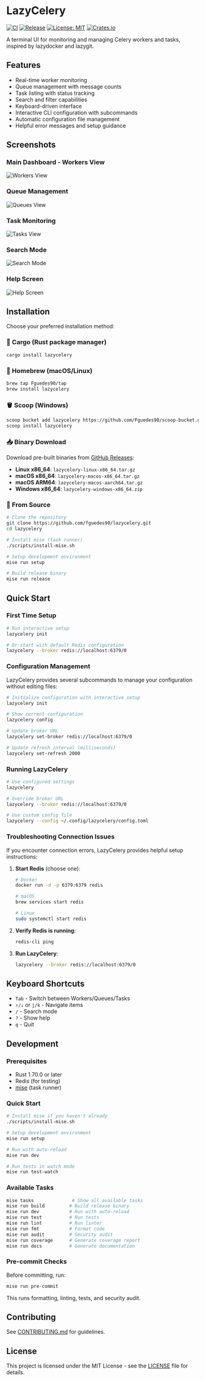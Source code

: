 # LazyCelery

[![CI](https://github.com/fguedes90/lazycelery/workflows/CI/badge.svg)](https://github.com/fguedes90/lazycelery/actions/workflows/ci.yml)
[![Release](https://github.com/fguedes90/lazycelery/workflows/Release/badge.svg)](https://github.com/fguedes90/lazycelery/releases)
[![License: MIT](https://img.shields.io/badge/License-MIT-yellow.svg)](https://opensource.org/licenses/MIT)
[![Crates.io](https://img.shields.io/crates/v/lazycelery.svg)](https://crates.io/crates/lazycelery)

A terminal UI for monitoring and managing Celery workers and tasks, inspired by lazydocker and lazygit.

## Features

- Real-time worker monitoring
- Queue management with message counts
- Task listing with status tracking
- Search and filter capabilities
- Keyboard-driven interface
- Interactive CLI configuration with subcommands
- Automatic configuration file management
- Helpful error messages and setup guidance

## Screenshots

### Main Dashboard - Workers View
![Workers View](screenshots/workers-view.png)

### Queue Management
![Queues View](screenshots/queues-view.png)

### Task Monitoring
![Tasks View](screenshots/tasks-view.png)

### Search Mode
![Search Mode](screenshots/search-mode.png)

### Help Screen
![Help Screen](screenshots/help-screen.png)

## Installation

Choose your preferred installation method:

### 🦀 Cargo (Rust package manager)

```bash
cargo install lazycelery
```

### 🍺 Homebrew (macOS/Linux)

```bash
brew tap Fguedes90/tap
brew install lazycelery
```

### 🪣 Scoop (Windows)

```bash
scoop bucket add lazycelery https://github.com/Fguedes90/scoop-bucket.git
scoop install lazycelery
```

### 📥 Binary Download

Download pre-built binaries from [GitHub Releases](https://github.com/Fguedes90/lazycelery/releases):

- **Linux x86_64**: `lazycelery-linux-x86_64.tar.gz`
- **macOS x86_64**: `lazycelery-macos-x86_64.tar.gz`  
- **macOS ARM64**: `lazycelery-macos-aarch64.tar.gz`
- **Windows x86_64**: `lazycelery-windows-x86_64.zip`

### 🔧 From Source

```bash
# Clone the repository
git clone https://github.com/fguedes90/lazycelery.git
cd lazycelery

# Install mise (task runner)
./scripts/install-mise.sh

# Setup development environment
mise run setup

# Build release binary
mise run release
```

## Quick Start

### First Time Setup

```bash
# Run interactive setup
lazycelery init

# Or start with default Redis configuration
lazycelery --broker redis://localhost:6379/0
```

### Configuration Management

LazyCelery provides several subcommands to manage your configuration without editing files:

```bash
# Initialize configuration with interactive setup
lazycelery init

# Show current configuration
lazycelery config

# Update broker URL
lazycelery set-broker redis://localhost:6379/0

# Update refresh interval (milliseconds)
lazycelery set-refresh 2000
```

### Running LazyCelery

```bash
# Use configured settings
lazycelery

# Override broker URL
lazycelery --broker redis://localhost:6379/0

# Use custom config file
lazycelery --config ~/.config/lazycelery/config.toml
```

### Troubleshooting Connection Issues

If you encounter connection errors, LazyCelery provides helpful setup instructions:

1. **Start Redis** (choose one):
   ```bash
   # Docker
   docker run -d -p 6379:6379 redis
   
   # macOS
   brew services start redis
   
   # Linux
   sudo systemctl start redis
   ```

2. **Verify Redis is running**:
   ```bash
   redis-cli ping
   ```

3. **Run LazyCelery**:
   ```bash
   lazycelery --broker redis://localhost:6379/0
   ```

## Keyboard Shortcuts

- `Tab` - Switch between Workers/Queues/Tasks
- `↑/↓` or `j/k` - Navigate items
- `/` - Search mode
- `?` - Show help
- `q` - Quit

## Development

### Prerequisites

- Rust 1.70.0 or later
- Redis (for testing)
- [mise](https://mise.jdx.dev/) (task runner)

### Quick Start

```bash
# Install mise if you haven't already
./scripts/install-mise.sh

# Setup development environment
mise run setup

# Run with auto-reload
mise run dev

# Run tests in watch mode
mise run test-watch
```

### Available Tasks

```bash
mise tasks              # Show all available tasks
mise run build         # Build release binary
mise run dev           # Run with auto-reload
mise run test          # Run tests
mise run lint          # Run linter
mise run fmt           # Format code
mise run audit         # Security audit
mise run coverage      # Generate coverage report
mise run docs          # Generate documentation
```

### Pre-commit Checks

Before committing, run:

```bash
mise run pre-commit
```

This runs formatting, linting, tests, and security audit.

## Contributing

See [CONTRIBUTING.md](CONTRIBUTING.md) for guidelines.

## License

This project is licensed under the MIT License - see the [LICENSE](LICENSE) file for details.
